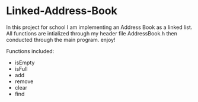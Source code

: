# Linked-Address-Book

In this project for school I am implementing an Address Book as a linked list. All functions are intialized through my header file AddressBook.h then conducted through the main program. enjoy!


Functions included:
- isEmpty
- isFull
- add
- remove
- clear
- find
